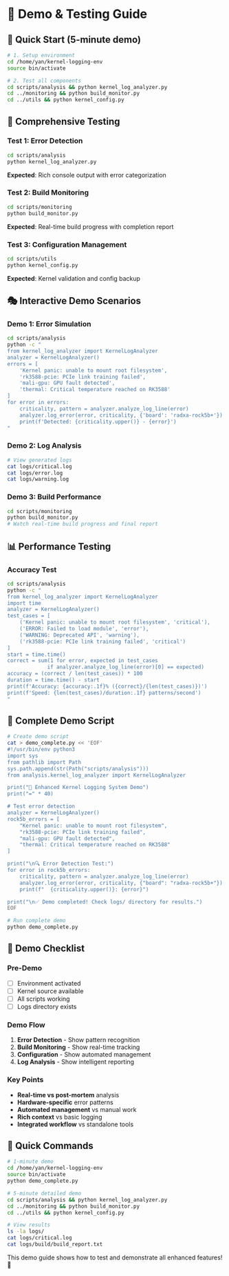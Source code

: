 # 🎯 Demo & Testing Guide

## 🚀 **Quick Start (5-minute demo)**

```bash
# 1. Setup environment
cd /home/yan/kernel-logging-env
source bin/activate

# 2. Test all components
cd scripts/analysis && python kernel_log_analyzer.py
cd ../monitoring && python build_monitor.py
cd ../utils && python kernel_config.py
```

## 🧪 **Comprehensive Testing**

### **Test 1: Error Detection**
```bash
cd scripts/analysis
python kernel_log_analyzer.py
```
**Expected**: Rich console output with error categorization

### **Test 2: Build Monitoring**
```bash
cd scripts/monitoring
python build_monitor.py
```
**Expected**: Real-time build progress with completion report

### **Test 3: Configuration Management**
```bash
cd scripts/utils
python kernel_config.py
```
**Expected**: Kernel validation and config backup

## 🎭 **Interactive Demo Scenarios**

### **Demo 1: Error Simulation**
```bash
cd scripts/analysis
python -c "
from kernel_log_analyzer import KernelLogAnalyzer
analyzer = KernelLogAnalyzer()
errors = [
    'Kernel panic: unable to mount root filesystem',
    'rk3588-pcie: PCIe link training failed',
    'mali-gpu: GPU fault detected',
    'thermal: Critical temperature reached on RK3588'
]
for error in errors:
    criticality, pattern = analyzer.analyze_log_line(error)
    analyzer.log_error(error, criticality, {'board': 'radxa-rock5b+'})
    print(f'Detected: {criticality.upper()} - {error}')
"
```

### **Demo 2: Log Analysis**
```bash
# View generated logs
cat logs/critical.log
cat logs/error.log
cat logs/warning.log
```

### **Demo 3: Build Performance**
```bash
cd scripts/monitoring
python build_monitor.py
# Watch real-time build progress and final report
```

## 📊 **Performance Testing**

### **Accuracy Test**
```bash
cd scripts/analysis
python -c "
from kernel_log_analyzer import KernelLogAnalyzer
import time
analyzer = KernelLogAnalyzer()
test_cases = [
    ('Kernel panic: unable to mount root filesystem', 'critical'),
    ('ERROR: Failed to load module', 'error'),
    ('WARNING: Deprecated API', 'warning'),
    ('rk3588-pcie: PCIe link training failed', 'critical')
]
start = time.time()
correct = sum(1 for error, expected in test_cases 
             if analyzer.analyze_log_line(error)[0] == expected)
accuracy = (correct / len(test_cases)) * 100
duration = time.time() - start
print(f'Accuracy: {accuracy:.1f}% ({correct}/{len(test_cases)})')
print(f'Speed: {len(test_cases)/duration:.1f} patterns/second')
"
```

## 🎪 **Complete Demo Script**

```bash
# Create demo script
cat > demo_complete.py << 'EOF'
#!/usr/bin/env python3
import sys
from pathlib import Path
sys.path.append(str(Path("scripts/analysis")))
from analysis.kernel_log_analyzer import KernelLogAnalyzer

print("🎯 Enhanced Kernel Logging System Demo")
print("=" * 40)

# Test error detection
analyzer = KernelLogAnalyzer()
rock5b_errors = [
    "Kernel panic: unable to mount root filesystem",
    "rk3588-pcie: PCIe link training failed", 
    "mali-gpu: GPU fault detected",
    "thermal: Critical temperature reached on RK3588"
]

print("\n🔍 Error Detection Test:")
for error in rock5b_errors:
    criticality, pattern = analyzer.analyze_log_line(error)
    analyzer.log_error(error, criticality, {"board": "radxa-rock5b+"})
    print(f"  {criticality.upper()}: {error}")

print("\n✅ Demo completed! Check logs/ directory for results.")
EOF

# Run complete demo
python demo_complete.py
```

## 🎯 **Demo Checklist**

### **Pre-Demo**
- [ ] Environment activated
- [ ] Kernel source available
- [ ] All scripts working
- [ ] Logs directory exists

### **Demo Flow**
1. **Error Detection** - Show pattern recognition
2. **Build Monitoring** - Show real-time tracking  
3. **Configuration** - Show automated management
4. **Log Analysis** - Show intelligent reporting

### **Key Points**
- **Real-time vs post-mortem** analysis
- **Hardware-specific** error patterns
- **Automated management** vs manual work
- **Rich context** vs basic logging
- **Integrated workflow** vs standalone tools

## 🚀 **Quick Commands**

```bash
# 1-minute demo
cd /home/yan/kernel-logging-env
source bin/activate
python demo_complete.py

# 5-minute detailed demo  
cd scripts/analysis && python kernel_log_analyzer.py
cd ../monitoring && python build_monitor.py
cd ../utils && python kernel_config.py

# View results
ls -la logs/
cat logs/critical.log
cat logs/build/build_report.txt
```

This demo guide shows how to test and demonstrate all enhanced features! 🎉 